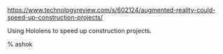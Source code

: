 https://www.technologyreview.com/s/602124/augmented-reality-could-speed-up-construction-projects/

Using Hololens to speed up construction projects. 

  % ashok
  
